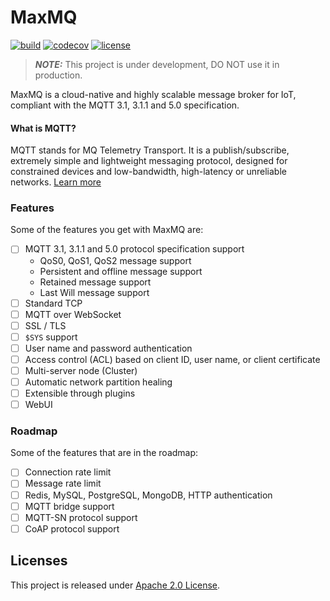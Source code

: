 # MaxMQ

[![build](https://github.com/gsalomao/maxmq/actions/workflows/build.yml/badge.svg)](https://github.com/gsalomao/maxmq/actions/workflows/build.yml)
[![codecov](https://codecov.io/gh/gsalomao/maxmq/branch/master/graph/badge.svg?token=FUXEU188HA)](https://codecov.io/gh/gsalomao/maxmq)
[![license](https://img.shields.io/badge/license-Apache%202.0-blue.svg)](https://opensource.org/licenses/Apache-2.0)

> **_NOTE:_**  This project is under development, DO NOT use it in production.

MaxMQ is a cloud-native and highly scalable message broker for IoT, compliant
with the MQTT 3.1, 3.1.1 and 5.0 specification.

#### What is MQTT?

MQTT stands for MQ Telemetry Transport. It is a publish/subscribe, extremely
simple and lightweight messaging protocol, designed for constrained devices and
low-bandwidth, high-latency or unreliable networks.
[Learn more](https://mqtt.org/faq)

### Features

Some of the features you get with MaxMQ are:
- [ ] MQTT 3.1, 3.1.1 and 5.0 protocol specification support
	* QoS0, QoS1, QoS2 message support
	* Persistent and offline message support
	* Retained message support
	* Last Will message support
- [ ] Standard TCP
- [ ] MQTT over WebSocket
- [ ] SSL / TLS
- [ ] `$SYS` support
- [ ] User name and password authentication
- [ ] Access control (ACL) based on client ID, user name, or client certificate
- [ ] Multi-server node (Cluster)
- [ ] Automatic network partition healing
- [ ] Extensible through plugins
- [ ] WebUI

### Roadmap

Some of the features that are in the roadmap:
- [ ] Connection rate limit
- [ ] Message rate limit
- [ ] Redis, MySQL, PostgreSQL, MongoDB, HTTP authentication
- [ ] MQTT bridge support
- [ ] MQTT-SN protocol support
- [ ] CoAP protocol support

## Licenses

This project is released under [Apache 2.0 License](./LICENSE).
